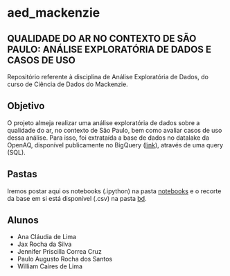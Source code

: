 # aed_mackenzie
## QUALIDADE DO AR NO CONTEXTO DE SÃO PAULO: ANÁLISE EXPLORATÓRIA DE DADOS E CASOS DE USO
Repositório referente à disciplina de Análise Exploratória de Dados, do curso de Ciência de Dados do Mackenzie.
## Objetivo
O projeto almeja realizar uma análise exploratória de dados sobre a qualidade do ar, no contexto de São Paulo, bem como avaliar casos de uso dessa análise. Para isso, foi extrataída a base de dados no datalake da OpenAQ, disponível publicamente no BigQuery ([link](https://console.cloud.google.com/bigquery?p=bigquery-public-data&d=openaq&page=dataset&project=extracao-375618&ws=!1m13!1m3!8m2!1s259693011940!2s6a7c943c1cd74e76983b40c2c137233d!1m4!4m3!1sbigquery-public-data!2sopenaq!3sglobal_air_quality!1m3!3m2!1sbigquery-public-data!2sopenaq)), através de uma query (SQL). 
## Pastas
Iremos postar aqui os notebooks (.ipython) na pasta [notebooks](https://github.com/jaxrosil/aed_mackenzie/tree/main/notebooks) e o recorte da base em si está disponível (.csv) na pasta [bd](https://github.com/jaxrosil/aed_mackenzie/tree/main/bd).
## Alunos
- Ana Cláudia de Lima
- Jax Rocha da Silva
- Jennifer Priscilla Correa Cruz
- Paulo Augusto Rocha dos Santos
- William Caires de Lima
